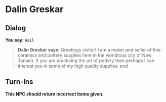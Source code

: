 # Dalin Greskar
## Dialog

**You say:** `Hail`



>**Dalin Greskar says:** Greetings visitor! I am a maker and seller of fine ceramics and pottery supplies here in the wondrous city of New Tanaan. If you are practicing the art of pottery then perhaps I can interest you in some of my high quality supplies.
end

## Turn-Ins



**This NPC *should* return incorrect items given.**





